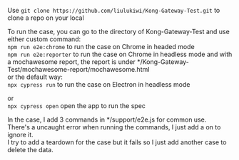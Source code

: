 Use  ```git clone https://github.com/liulukiwi/Kong-Gateway-Test.git``` to clone a repo on your local  

To run the case, you can go to the directory of Kong-Gateway-Test and use either custom command:  
```npm run e2e:chrome``` to run the case on Chrome in headed mode  
```npm run e2e:reporter``` to run the case on Chrome in headless mode and with a mochawesome report, the report is under */Kong-Gateway-Test/mochawesome-report/mochawesome.html  
or the default way:  
```npx cypress run```  to run the case on Electron in headless mode

or  
```npx cypress open``` open the app to run the spec


In the case, I add 3 commands in */support/e2e.js for common use.  
There's a uncaught error when running the commands, I just add a on to ignore it.  
I try to add a teardown for the case but it fails so I just add another case to delete the data.
